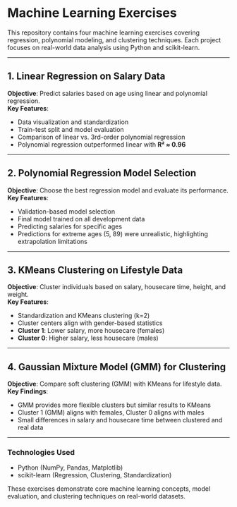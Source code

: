 
# **Machine Learning Exercises**  

This repository contains four machine learning exercises covering regression, polynomial modeling, and clustering techniques. Each project focuses on real-world data analysis using Python and scikit-learn.  

---

## **1. Linear Regression on Salary Data**  
**Objective**: Predict salaries based on age using linear and polynomial regression.  
**Key Features**:  
- Data visualization and standardization  
- Train-test split and model evaluation  
- Comparison of linear vs. 3rd-order polynomial regression  
- Polynomial regression outperformed linear with **R² ≈ 0.96**  

---

## **2. Polynomial Regression Model Selection**  
**Objective**: Choose the best regression model and evaluate its performance.  
**Key Features**:  
- Validation-based model selection  
- Final model trained on all development data  
- Predicting salaries for specific ages  
- Predictions for extreme ages (5, 89) were unrealistic, highlighting extrapolation limitations  

---

## **3. KMeans Clustering on Lifestyle Data**  
**Objective**: Cluster individuals based on salary, housecare time, height, and weight.  
**Key Features**:  
- Standardization and KMeans clustering (k=2)  
- Cluster centers align with gender-based statistics  
- **Cluster 1**: Lower salary, more housecare (females)  
- **Cluster 0**: Higher salary, less housecare (males)  

---

## **4. Gaussian Mixture Model (GMM) for Clustering**  
**Objective**: Compare soft clustering (GMM) with KMeans for lifestyle data.  
**Key Findings**:  
- GMM provides more flexible clusters but similar results to KMeans  
- Cluster 1 (GMM) aligns with females, Cluster 0 aligns with males  
- Small differences in salary and housecare time between clustered and real data  

---

### **Technologies Used**  
- Python (NumPy, Pandas, Matplotlib)  
- scikit-learn (Regression, Clustering, Standardization)  

These exercises demonstrate core machine learning concepts, model evaluation, and clustering techniques on real-world datasets.